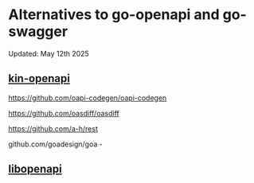 # Alternatives to go-openapi and go-swagger

Updated: May 12th 2025

## [kin-openapi](https://github.com/getkin/kin-openapi)

https://github.com/oapi-codegen/oapi-codegen

https://github.com/oasdiff/oasdiff

https://github.com/a-h/rest

github.com/goadesign/goa -

## [libopenapi](https://github.com/pb33f/libopenapi)
